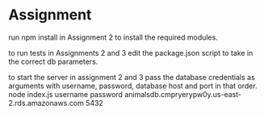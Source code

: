 # Assignment

run npm install in Assignment 2 to install the required modules.

to run tests in Assignments 2 and 3 edit the package.json script to take in the correct db parameters.

to start the server in assignment 2 and 3 pass the database credentials as arguments with username, password, database host and port in that order.
node index.js username password animalsdb.cmpryerypw0y.us-east-2.rds.amazonaws.com 5432 